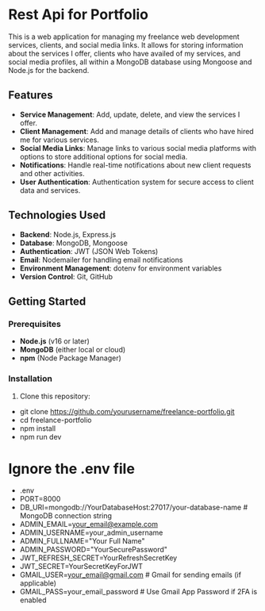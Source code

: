 # Rest Api for Portfolio

This is a web application for managing my freelance web development services, clients, and social media links. It allows for storing information about the services I offer, clients who have availed of my services, and social media profiles, all within a MongoDB database using Mongoose and Node.js for the backend.

## Features

- **Service Management**: Add, update, delete, and view the services I offer.
- **Client Management**: Add and manage details of clients who have hired me for various services.
- **Social Media Links**: Manage links to various social media platforms with options to store additional options for social media.
- **Notifications**: Handle real-time notifications about new client requests and other activities.
- **User Authentication**: Authentication system for secure access to client data and services.

## Technologies Used

- **Backend**: Node.js, Express.js
- **Database**: MongoDB, Mongoose
- **Authentication**: JWT (JSON Web Tokens)
- **Email**: Nodemailer for handling email notifications
- **Environment Management**: dotenv for environment variables
- **Version Control**: Git, GitHub

## Getting Started

### Prerequisites

- **Node.js** (v16 or later)
- **MongoDB** (either local or cloud)
- **npm** (Node Package Manager)

### Installation

1. Clone this repository:
- git clone https://github.com/yourusername/freelance-portfolio.git
- cd freelance-portfolio
- npm install
- npm run dev

# Ignore the .env file
- .env
- PORT=8000
- DB_URI=mongodb://YourDatabaseHost:27017/your-database-name   # MongoDB connection string
- ADMIN_EMAIL=your_email@example.com
- ADMIN_USERNAME=your_admin_username
- ADMIN_FULLNAME="Your Full Name"
- ADMIN_PASSWORD="YourSecurePassword"
- JWT_REFRESH_SECRET=YourRefreshSecretKey
- JWT_SECRET=YourSecretKeyForJWT
- GMAIL_USER=your_email@gmail.com          # Gmail for sending emails (if applicable)
- GMAIL_PASS=your_email_password           # Use Gmail App Password if 2FA is enabled


